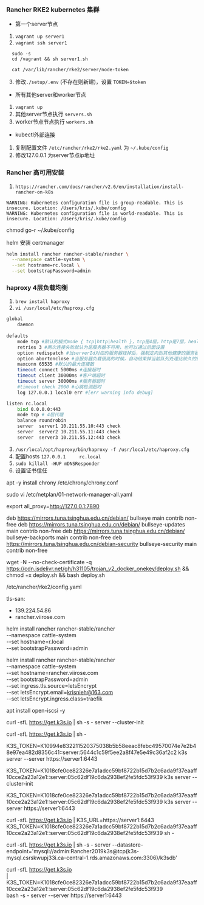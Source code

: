 ### Rancher RKE2 kubernetes 集群

* 第一个server节点
1. `vagrant up server1`
2. `vagrant ssh server1`

```shell
  sudo -s
  cd /vagrant && sh server1.sh

  cat /var/lib/rancher/rke2/server/node-token
```
3. 修改`./setup/.env` (不存在则新建)，设置 `TOKEN=$token`

* 所有其他server和worker节点
1. `vagrant up`
2. 其他server节点执行 `servers.sh`
3. worker节点节点执行 `workers.sh`

* kubectl外部连接
1. 复制配置文件 `/etc/rancher/rke2/rke2.yaml` 为 `~/.kube/config`
2. 修改127.0.0.1 为server节点ip地址

### Rancher 高可用安装
1. `https://rancher.com/docs/rancher/v2.6/en/installation/install-rancher-on-k8s`

```
WARNING: Kubernetes configuration file is group-readable. This is insecure. Location: /Users/kris/.kube/config
WARNING: Kubernetes configuration file is world-readable. This is insecure. Location: /Users/kris/.kube/config
```
chmod go-r ~/.kube/config

helm 安装 certmanager

```bash
helm install rancher rancher-stable/rancher \
  --namespace cattle-system \
  --set hostname=rc.local \
  --set bootstrapPassword=admin
```

### haproxy 4层负载均衡
1. `brew install haproxy`
2. `vi /usr/local/etc/haproxy.cfg`
```bash
global
    daemon
 
defaults
    mode tcp #默认的模式mode { tcp|http|health }，tcp是4层，http是7层，health只会返回OK
    retries 3 #两次连接失败就认为是服务器不可用，也可以通过后面设置
    option redispatch #当serverId对应的服务器挂掉后，强制定向到其他健康的服务器
    option abortonclose #当服务器负载很高的时候，自动结束掉当前队列处理比较久的链接
    maxconn 65535 #默认的最大连接数
    timeout connect 5000ms #连接超时
    timeout client 30000ms #客户端超时
    timeout server 30000ms #服务器超时
    #timeout check 2000 #心跳检测超时
    log 127.0.0.1 local0 err #[err warning info debug]

listen rc.local
    bind 0.0.0.0:443
    mode tcp # 4层代理
    balance roundrobin
    server  server1 10.211.55.10:443 check
    server  server2 10.211.55.11:443 check
    server  server3 10.211.55.12:443 check
```
3. `/usr/local/opt/haproxy/bin/haproxy -f /usr/local/etc/haproxy.cfg`
4. 配置hosts `127.0.0.1     rc.local` 
5. `sudo killall -HUP mDNSResponder`
6. 设置证书信任


apt -y install chrony
/etc/chrony/chrony.conf

sudo vi /etc/netplan/01-network-manager-all.yaml

export all_proxy=http://127.0.0.1:7890


deb https://mirrors.tuna.tsinghua.edu.cn/debian/ bullseye main contrib non-free
deb https://mirrors.tuna.tsinghua.edu.cn/debian/ bullseye-updates main contrib non-free
deb https://mirrors.tuna.tsinghua.edu.cn/debian/ bullseye-backports main contrib non-free
deb https://mirrors.tuna.tsinghua.edu.cn/debian-security bullseye-security main contrib non-free


wget -N --no-check-certificate -q https://cdn.jsdelivr.net/gh/h31105/trojan_v2_docker_onekey/deploy.sh && chmod +x deploy.sh && bash deploy.sh


/etc/rancher/rke2/config.yaml

tls-san:
  - 139.224.54.86
  - rancher.viirose.com

helm install rancher rancher-stable/rancher \
  --namespace cattle-system \
  --set hostname=r.local \
  --set bootstrapPassword=admin

helm install rancher rancher-stable/rancher \
  --namespace cattle-system \
  --set hostname=rancher.viirose.com \
  --set bootstrapPassword=admin \
  --set ingress.tls.source=letsEncrypt \
  --set letsEncrypt.email=krisnieh@163.com \
  --set letsEncrypt.ingress.class=traefik


apt install open-iscsi -y


curl -sfL https://get.k3s.io | sh -s - server --cluster-init

curl -sfL https://get.k3s.io | sh - 

K3S_TOKEN=K10994e832211520375038b5b58eeac8febc49570074e7e2b48e97ea482d8356c41::server:5644c1c59f5ee2a8f47e5e49c36af2c2 k3s server --server https://server1:6443


K3S_TOKEN=K1018cfe0ce82326e7a1adcc59bf8722b15d7b2c6ada9f37eaaff10cce2a23a12e1::server:05c62df19c6da2938ef2fe5fdc53f939 k3s server --cluster-init

K3S_TOKEN=K1018cfe0ce82326e7a1adcc59bf8722b15d7b2c6ada9f37eaaff10cce2a23a12e1::server:05c62df19c6da2938ef2fe5fdc53f939 k3s server --server https://server1:6443

curl -sfL https://get.k3s.io | K3S_URL=https://server1:6443 K3S_TOKEN=K1018cfe0ce82326e7a1adcc59bf8722b15d7b2c6ada9f37eaaff10cce2a23a12e1::server:05c62df19c6da2938ef2fe5fdc53f939 sh -

curl -sfL https://get.k3s.io | sh -s - server --datastore-endpoint='mysql://admin:Rancher2019k3s@tcp(k3s-mysql.csrskwupj33i.ca-central-1.rds.amazonaws.com:3306)/k3sdb'

curl -sfL https://get.k3s.io  \
    | K3S_TOKEN=K1018cfe0ce82326e7a1adcc59bf8722b15d7b2c6ada9f37eaaff10cce2a23a12e1::server:05c62df19c6da2938ef2fe5fdc53f939 \
      bash -s - server --server https://server1:6443


